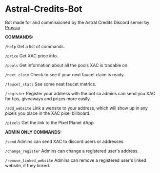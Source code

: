# Astral-Credits-Bot
Bot made for and commissioned by the Astral Credits Discord server by [Prussia](https://github.com/jetstream0)

**COMMANDS:**

`/help`
Get a list of commands.

`/price`
Get XAC price info.

`/pools`
Get information about all the pools XAC is tradable on.

`/next_claim`
Check to see if your next faucet claim is ready.

`/faucet_stats`
See some neat faucet metrics.

`/register`
Register your address with the bot so admins can send you XAC for tips, giveaways and prizes more easily.

`/add_website`
Link a website to your address, which will show up in any pixels you place in the XAC pixel billboard.

`/pixels`
Get the link to the Pixel Planet dApp

**ADMIN ONLY COMMANDS:**

`/send`
Admins can send XAC to discord users or addresses

`/change_register`
Admins can change a registered user's address.

`/remove_linked_website`
Admins can remove a registered user's linked website, if they linked.
